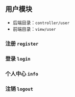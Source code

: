 ## 用户模块

* 后端目录：`controller/user`
* 前端目录：`view/user`

### 注册 `register`
<!-- 对应文件：后端 `controller/regAction.php`，前端 `view/register.html`。

用户输入账户 `account` 昵称 `nickname` 密码 `psword`，POST 到 `regAction.php`，检验数据合理性后写入数据表 `forum_user`。 -->

### 登录 `login`
<!-- 对应文件：后端 `controller/loginAction.php`，前端 `view/login.html`。

用户输入账户 `account` 密码 `psword`，POST 到 `loginAction.php`，从数据表 `forum_user` 里寻找 `account` 所在行并验证密码是否正确，正确则设置 session。 -->

### 个人中心 `info`
<!-- 对应文件：后端 `controller/userAction.php`，前端 `view/user.html`

显示已登录用户的账户 `account`、昵称 `nickname`、发布的帖子（在查看所有帖子模块上改编即可）等信息。 -->

### 注销 `logout`
<!-- 对应文件：后端 `controller/logoutAction.php`

清理已经设置的 session。 -->

